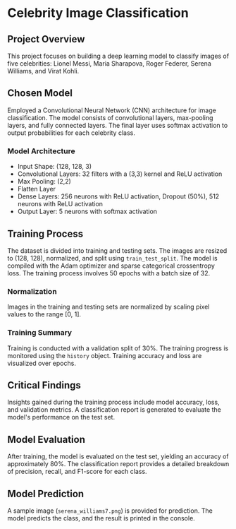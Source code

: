 # Celebrity Image Classification
## Project Overview
This project focuses on building a deep learning model to classify images of five celebrities: Lionel Messi, Maria Sharapova, Roger Federer, Serena Williams, and Virat Kohli.

## Chosen Model
Employed a Convolutional Neural Network (CNN) architecture for image classification. The model consists of convolutional layers, max-pooling layers, and fully connected layers. The final layer uses softmax activation to output probabilities for each celebrity class.

### Model Architecture
- Input Shape: (128, 128, 3)
- Convolutional Layers: 32 filters with a (3,3) kernel and ReLU activation
- Max Pooling: (2,2)
- Flatten Layer
- Dense Layers: 256 neurons with ReLU activation, Dropout (50%), 512 neurons with ReLU activation
- Output Layer: 5 neurons with softmax activation

## Training Process
The dataset is divided into training and testing sets. The images are resized to (128, 128), normalized, and split using `train_test_split`. The model is compiled with the Adam optimizer and sparse categorical crossentropy loss. The training process involves 50 epochs with a batch size of 32.

### Normalization
Images in the training and testing sets are normalized by scaling pixel values to the range [0, 1].

### Training Summary
Training is conducted with a validation split of 30%. The training progress is monitored using the `history` object. Training accuracy and loss are visualized over epochs.

## Critical Findings
Insights gained during the training process include model accuracy, loss, and validation metrics. A classification report is generated to evaluate the model's performance on the test set.

## Model Evaluation
After training, the model is evaluated on the test set, yielding an accuracy of approximately 80%. The classification report provides a detailed breakdown of precision, recall, and F1-score for each class.

## Model Prediction
A sample image (`serena_williams7.png`) is provided for prediction. The model predicts the class, and the result is printed in the console.



